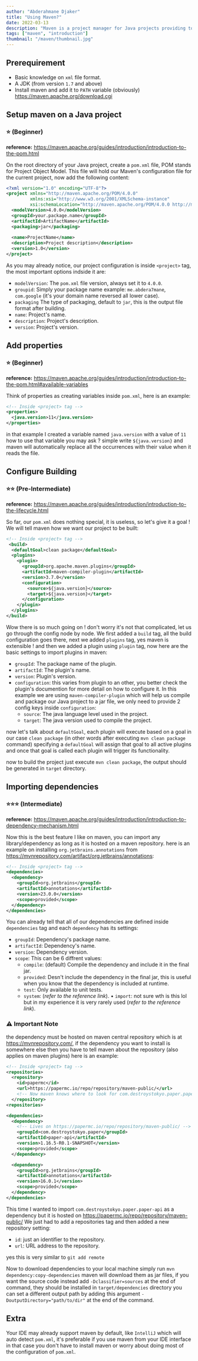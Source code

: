 ```yaml
---
author: "Abderahmane Djaker"
title: "Using Maven?"
date: 2022-03-13
description: "Maven is a project manager for Java projects providing tools for dependency management, building, packaging and all kind of other project life cycles."
tags: ["maven", "introduction"]
thumbnail: "/maven/thumbnail.jpg"
---
```


## Prerequirement

* Basic knowledge on `xml` file format.  
* A JDK (from version `1.7` and above)
* Install maven and add it to `PATH` variable (obviously) https://maven.apache.org/download.cgi 

## Setup maven on a Java project
### ⭐ (Beginner)
**reference:** https://maven.apache.org/guides/introduction/introduction-to-the-pom.html

On the root directory of your Java project, create a `pom.xml` file, POM stands for Project Object Model.
This file will hold our Maven's configuration file for the current project, now add the following content:
```xml
<?xml version="1.0" encoding="UTF-8"?>
<project xmlns="http://maven.apache.org/POM/4.0.0"
         xmlns:xsi="http://www.w3.org/2001/XMLSchema-instance"
         xsi:schemaLocation="http://maven.apache.org/POM/4.0.0 http://maven.apache.org/xsd/maven-4.0.0.xsd">
  <modelVersion>4.0.0</modelVersion>
  <groupId>your.package.name</groupId>
  <artifactId>ArtifactName</artifactId>
  <packaging>jar</packaging> 
  
  <name>ProjectName</name>
  <description>Project description</description>
  <version>1.0</version>
</project>
```
As you may already notice, our project configuration is inside 
`<project>` tag, the most important options indside it are:
* `modelVersion`: The `pom.xml` file version, always set it to `4.0.0`.
* `groupid`: Simply your package name example: `me.abdera7mane`, `com.google` (it's your domain name reversed all lower case).
* `packaging` The type of packaging, default to `jar`, this is the output file format after building.
* `name`: Project's name.
* `description`: Project's description.
* `version`: Project's version.

## Add properties
### ⭐ (Beginner)
**reference:** https://maven.apache.org/guides/introduction/introduction-to-the-pom.html#available-variables

Think of properties as creating variables inside `pom.xml`, here is an example:
```xml
<!-- Inside <project> tag -->
<properties>
  <java.version>11</java.version>
</properties>
```
in that example I created a variable named `java.version` with a value of `11`
how to use that variable you may ask ? simple write `${java.version}`
and maven will automatically replace all the occurrences with their  value when it reads the file.
 
## Configure Building
### ⭐⭐ (Pre-Intermediate)
**reference:** https://maven.apache.org/guides/introduction/introduction-to-the-lifecycle.html

So far, our `pom.xml` does nothing special, it is useless, so let's give it a goal ! We will tell maven how we want our project to be built:
```xml
<!-- Inside <project> tag -->
 <build>
  <defaultGoal>clean package</defaultGoal>
  <plugins>
    <plugin>
      <groupId>org.apache.maven.plugins</groupId>
      <artifactId>maven-compiler-plugin</artifactId>
      <version>3.7.0</version>
      <configuration>
        <source>${java.version}</source>
        <target>${java.version}</target>
      </configuration>
    </plugin>
  </plugins>
</build>
```

Wow there is so much going on ! don't worry it's not that complicated, let us go through the config node by node.
We first added a `build` tag, all the build configuration goes there, 
next we added `plugins` tag, yes maven is extensible ! and then  we added a plugin using `plugin` tag, now here are the basic settings to import plugins in maven:
* `groupId`: The package name of the plugin.
* `artifactId`: The plugin's name.
* `version`: Plugin's version.
* `configuration`: this varies from plugin to an other, you better check the plugin's documention for more detail on how to configure it.
In this example we are using `maven-compiler-plugin` which will help us compile and package our Java project to a jar file,
we only need to provide 2 config keys inside `configuration`:
    * `source`: The java language level used in the project.
    *  `target`: The java version used to compile the project.

now let's talk about `defaultGoal`, each plugin will execute based on a goal
in our case `clean package` (in other words after executing `mvn clean package` command)
specifying a `defaultGoal` will assign that goal to all active plugins and once that goal is called each plugin will trigger its functionality.

now to build the project just execute `mvn clean package`, the output should be generated in `target` directory.
 
## Importing dependencies
### ⭐⭐⭐ (Intermediate)
**reference:** https://maven.apache.org/guides/introduction/introduction-to-dependency-mechanism.html

Now this is the best feature I like on maven, you can import any library/dependency as long as it is hosted on a maven repository.
here is an example on installing `org.jetbrains.annotations` from https://mvnrepository.com/artifact/org.jetbrains/annotations:
```xml
<!-- Inside <project> tag -->
<dependencies>
  <dependency>
    <groupId>org.jetbrains</groupId>
    <artifactId>annotations</artifactId>
    <version>23.0.0</version>
    <scope>provided</scope>
  </dependency>
</dependencies>
```
You can already tell that all of our dependencies are defined inside `dependencies` tag and each `dependency` has its settings:
* `groupId`: Dependency's package name.
* `artifactId`: Dependency's name.
* `version`: Dependency version.
* `scope`: This can be 6 diffrent values:
  * `compile`: (default) Compile the dependency and include it in the final jar.
  * `provided`: Desn't include the dependency in the final jar, this is useful when you know that the dependency is included at runtime.
  * `test`: Only available to unit tests.
  * `system`: (*refer to the reference link*).
• `import`: not sure wth is this lol but in my experience it is very rarely used (*refer to the reference link*).

### ⚠️ Important Note

the dependency must be hosted on maven central repository which is at https://mvnrepository.com/,
if the dependency you want to install is somewhere else then you have to tell maven about the repository (also applies on maven plugins)
here is an example:
```xml 
<!-- Inside <project> tag -->
<repositories>
  <repository>
    <id>papermc</id>
    <url>https://papermc.io/repo/repository/maven-public/</url>
    <!-- Now maven knows where to look for com.destroystokyo.paper.paper-api -->
  </repository>
<repositories>

<dependencies>
  <dependency>
    <!-- Lives on https://papermc.io/repo/repository/maven-public/ -->
    <groupId>com.destroystokyo.paper</groupId>
    <artifactId>paper-api</artifactId>
    <version>1.16.5-R0.1-SNAPSHOT</version>
    <scope>provided</scope>
  </dependency>

  <dependency>
    <groupId>org.jetbrains</groupId>
    <artifactId>annotations</artifactId>
    <version>16.0.1</version>
    <scope>provided</scope>
  </dependency>
</dependencies>
```
This time I wanted to import `com.destroystokyo.paper.paper-api` as a dependency but it is hosted on https://papermc.io/repo/repository/maven-public/
We just had to add a repositories tag and then added a new repository setting:
* `id`: just an identifier to the repository.
* `url`: URL address to the repository.

yes this is very similar to `git add remote`

Now to download dependencies to your local machine simply run `mvn dependency:copy-dependencies`
maven will download them as jar files, if you want the source code instead add `-Dclassifier=sources` at the end of command,
they should be installed in `target/dependencies` directory
you can set a different output path by adding this argument `-DoutputDirectory="path/to/dir"` at the end of the command.

## Extra

Your IDE may already support maven by default, like `IntelliJ` which will auto detect `pom.xml`, it's preferable if you use maven from your IDE interface in that case
you don't have to install maven or worry about doing most of the configuration of `pom.xml`.
